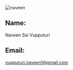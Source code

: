 ![naveen](https://cloud.githubusercontent.com/assets/10673712/5879883/dc3053c8-a2f8-11e4-89e7-ffc38361df74.jpg)
## Name: 
Naveen Sai Vupputuri
## Email: 
vupputuri.naveen1@gmail.com
